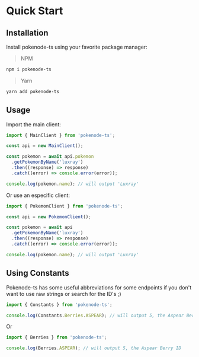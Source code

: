 # Quick Start

## Installation

Install pokenode-ts using your favorite package manager:

> NPM

```bash
npm i pokenode-ts
```

> Yarn

```bash
yarn add pokenode-ts
```

## Usage

Import the main client:

```js
import { MainClient } from 'pokenode-ts';

const api = new MainClient();

const pokemon = await api.pokemon
  .getPokemonByName('luxray')
  .then((response) => response)
  .catch((error) => console.error(error));

console.log(pokemon.name); // will output 'Luxray'
```

Or use an especific client:

```js
import { PokemonClient } from 'pokenode-ts';

const api = new PokemonClient();

const pokemon = await api
  .getPokemonByName('luxray')
  .then((response) => response)
  .catch((error) => console.error(error));

console.log(pokemon.name); // will output 'Luxray'
```

## Using Constants

Pokenode-ts has some useful abbreviations for some endpoints if you don't want to use raw strings or search for the ID's ;)

```js
import { Constants } from 'pokenode-ts';

console.log(Constants.Berries.ASPEAR); // will output 5, the Aspear Berry ID
```

Or

```js
import { Berries } from 'pokenode-ts';

console.log(Berries.ASPEAR); // will output 5, the Aspear Berry ID
```
